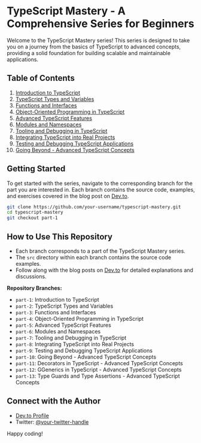 
# TypeScript Mastery - A Comprehensive Series for Beginners

Welcome to the TypeScript Mastery series! This series is designed to take you on a journey from the basics of TypeScript to advanced concepts, providing a solid foundation for building scalable and maintainable applications.

## Table of Contents

1. [Introduction to TypeScript](link-to-part-1)
2. [TypeScript Types and Variables](link-to-part-2)
3. [Functions and Interfaces](link-to-part-3)
4. [Object-Oriented Programming in TypeScript](link-to-part-4)
5. [Advanced TypeScript Features](link-to-part-5)
6. [Modules and Namespaces](link-to-part-6)
7. [Tooling and Debugging in TypeScript](link-to-part-7)
8. [Integrating TypeScript into Real Projects](link-to-part-8)
9. [Testing and Debugging TypeScript Applications](link-to-part-9)
10. [Going Beyond - Advanced TypeScript Concepts](link-to-part-10)

## Getting Started

To get started with the series, navigate to the corresponding branch for the part you are interested in. Each branch contains the source code, examples, and exercises covered in the blog post on [Dev.to](link-to-dev.to-profile).

```bash
git clone https://github.com/your-username/typescript-mastery.git
cd typescript-mastery
git checkout part-1
```

## How to Use This Repository

- Each branch corresponds to a part of the TypeScript Mastery series.
- The `src` directory within each branch contains the source code examples.
- Follow along with the blog posts on [Dev.to](link-to-dev.to-profile) for detailed explanations and discussions.

**Repository Branches:**

- `part-1`: Introduction to TypeScript
- `part-2`: TypeScript Types and Variables
- `part-3`: Functions and Interfaces
- `part-4`: Object-Oriented Programming in TypeScript
- `part-5`: Advanced TypeScript Features
- `part-6`: Modules and Namespaces
- `part-7`: Tooling and Debugging in TypeScript 
- `part-8`: Integrating TypeScript into Real Projects
- `part-9`: Testing and Debugging TypeScript Applications
- `part-10`: Going Beyond - Advanced TypeScript Concepts
- `part-11`: Decorators in TypeScript - Advanced TypeScript Concepts
- `part-12`: GGenerics in TypeScript - Advanced TypeScript Concepts
- `part-13`: Type Guards and Type Assertions - Advanced TypeScript Concepts



## Connect with the Author

- [Dev.to Profile](link-to-dev.to-profile)
- Twitter: [@your-twitter-handle](link-to-twitter)

Happy coding!
